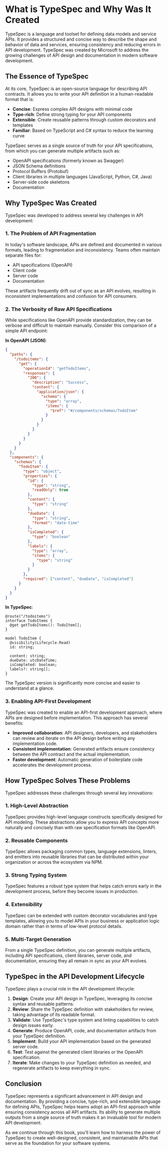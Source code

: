 # What is TypeSpec and Why Was It Created

TypeSpec is a language and toolset for defining data models and service APIs. It provides a structured and concise way to describe the shape and behavior of data and services, ensuring consistency and reducing errors in API development. TypeSpec was created by Microsoft to address the growing challenges of API design and documentation in modern software development.

## The Essence of TypeSpec

At its core, TypeSpec is an open-source language for describing API contracts. It allows you to write your API definition in a human-readable format that is:

- **Concise**: Express complex API designs with minimal code
- **Type-rich**: Define strong typing for your API components
- **Extensible**: Create reusable patterns through custom decorators and templates
- **Familiar**: Based on TypeScript and C# syntax to reduce the learning curve

TypeSpec serves as a single source of truth for your API specifications, from which you can generate multiple artifacts such as:

- OpenAPI specifications (formerly known as Swagger)
- JSON Schema definitions
- Protocol Buffers (Protobuf)
- Client libraries in multiple languages (JavaScript, Python, C#, Java)
- Server-side code skeletons
- Documentation

## Why TypeSpec Was Created

TypeSpec was developed to address several key challenges in API development:

### 1. The Problem of API Fragmentation

In today's software landscape, APIs are defined and documented in various formats, leading to fragmentation and inconsistency. Teams often maintain separate files for:

- API specifications (OpenAPI)
- Client code
- Server code
- Documentation

These artifacts frequently drift out of sync as an API evolves, resulting in inconsistent implementations and confusion for API consumers.

### 2. The Verbosity of Raw API Specifications

While specifications like OpenAPI provide standardization, they can be verbose and difficult to maintain manually. Consider this comparison of a simple API endpoint:

**In OpenAPI (JSON)**:

```json
{
  "paths": {
    "/todoitems": {
      "get": {
        "operationId": "getTodoItems",
        "responses": {
          "200": {
            "description": "Success",
            "content": {
              "application/json": {
                "schema": {
                  "type": "array",
                  "items": {
                    "$ref": "#/components/schemas/TodoItem"
                  }
                }
              }
            }
          }
        }
      }
    }
  },
  "components": {
    "schemas": {
      "TodoItem": {
        "type": "object",
        "properties": {
          "id": {
            "type": "string",
            "readOnly": true
          },
          "content": {
            "type": "string"
          },
          "dueDate": {
            "type": "string",
            "format": "date-time"
          },
          "isCompleted": {
            "type": "boolean"
          },
          "labels": {
            "type": "array",
            "items": {
              "type": "string"
            }
          }
        },
        "required": ["content", "dueDate", "isCompleted"]
      }
    }
  }
}
```

**In TypeSpec**:

```typespec
@route("/todoitems")
interface TodoItems {
  @get getTodoItems(): TodoItem[];
}

model TodoItem {
  @visibility(Lifecycle.Read)
  id: string;

  content: string;
  dueDate: utcDateTime;
  isCompleted: boolean;
  labels?: string[];
}
```

The TypeSpec version is significantly more concise and easier to understand at a glance.

### 3. Enabling API-First Development

TypeSpec was created to enable an API-first development approach, where APIs are designed before implementation. This approach has several benefits:

- **Improved collaboration**: API designers, developers, and stakeholders can review and iterate on the API design before writing any implementation code.
- **Consistent implementation**: Generated artifacts ensure consistency between the API contract and the actual implementation.
- **Faster development**: Automatic generation of boilerplate code accelerates the development process.

## How TypeSpec Solves These Problems

TypeSpec addresses these challenges through several key innovations:

### 1. High-Level Abstraction

TypeSpec provides high-level language constructs specifically designed for API modeling. These abstractions allow you to express API concepts more naturally and concisely than with raw specification formats like OpenAPI.

### 2. Reusable Components

TypeSpec allows packaging common types, language extensions, linters, and emitters into reusable libraries that can be distributed within your organization or across the ecosystem via NPM.

### 3. Strong Typing System

TypeSpec features a robust type system that helps catch errors early in the development process, before they become issues in production.

### 4. Extensibility

TypeSpec can be extended with custom decorator vocabularies and type templates, allowing you to model APIs in your business or application logic domain rather than in terms of low-level protocol details.

### 5. Multi-Target Generation

From a single TypeSpec definition, you can generate multiple artifacts, including API specifications, client libraries, server code, and documentation, ensuring they all remain in sync as your API evolves.

## TypeSpec in the API Development Lifecycle

TypeSpec plays a crucial role in the API development lifecycle:

1. **Design**: Create your API design in TypeSpec, leveraging its concise syntax and reusable patterns.
2. **Review**: Share the TypeSpec definition with stakeholders for review, taking advantage of its readable format.
3. **Validate**: Use TypeSpec's type system and linting capabilities to catch design issues early.
4. **Generate**: Produce OpenAPI, code, and documentation artifacts from your TypeSpec definition.
5. **Implement**: Build your API implementation based on the generated server code.
6. **Test**: Test against the generated client libraries or the OpenAPI specification.
7. **Iterate**: Make changes to your TypeSpec definition as needed, and regenerate artifacts to keep everything in sync.

## Conclusion

TypeSpec represents a significant advancement in API design and documentation. By providing a concise, type-rich, and extensible language for defining APIs, TypeSpec helps teams adopt an API-first approach while ensuring consistency across all API artifacts. Its ability to generate multiple outputs from a single source of truth makes it an invaluable tool for modern API development.

As we continue through this book, you'll learn how to harness the power of TypeSpec to create well-designed, consistent, and maintainable APIs that serve as the foundation for your software systems.
